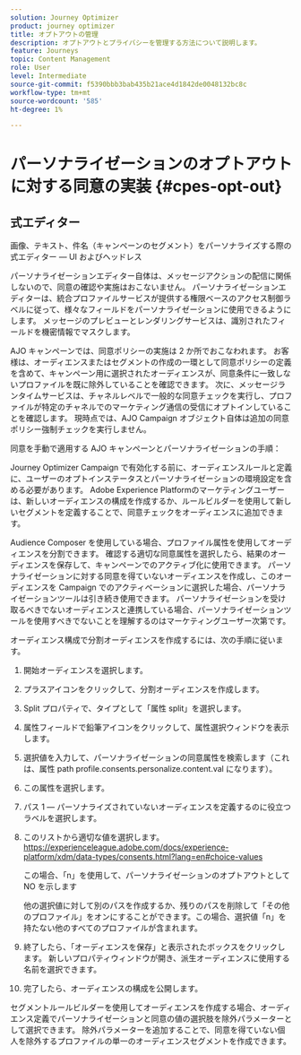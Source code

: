 ```yaml
---
solution: Journey Optimizer
product: journey optimizer
title: オプトアウトの管理
description: オプトアウトとプライバシーを管理する方法について説明します。
feature: Journeys
topic: Content Management
role: User
level: Intermediate
source-git-commit: f5390bbb3bab435b21ace4d1842de0048132bc8c
workflow-type: tm+mt
source-wordcount: '585'
ht-degree: 1%

---
```


# パーソナライゼーションのオプトアウトに対する同意の実装 {#cpes-opt-out}


## 式エディター

画像、テキスト、件名（キャンペーンのセグメント）をパーソナライズする際の式エディター — UI およびヘッドレス

パーソナライゼーションエディター自体は、メッセージアクションの配信に関係しないので、同意の確認や実施はおこないません。 パーソナライゼーションエディターは、統合プロファイルサービスが提供する権限ベースのアクセス制御ラベルに従って、様々なフィールドをパーソナライゼーションに使用できるようにします。 メッセージのプレビューとレンダリングサービスは、識別されたフィールドを機密情報でマスクします。

AJO キャンペーンでは、同意ポリシーの実施は 2 か所でおこなわれます。 お客様は、オーディエンスまたはセグメントの作成の一環として同意ポリシーの定義を含めて、キャンペーン用に選択されたオーディエンスが、同意条件に一致しないプロファイルを既に除外していることを確認できます。 次に、メッセージランタイムサービスは、チャネルレベルで一般的な同意チェックを実行し、プロファイルが特定のチャネルでのマーケティング通信の受信にオプトインしていることを確認します。 現時点では、AJO Campaign オブジェクト自体は追加の同意ポリシー強制チェックを実行しません。

同意を手動で適用する AJO キャンペーンとパーソナライゼーションの手順：

Journey Optimizer Campaign で有効化する前に、オーディエンスルールと定義に、ユーザーのオプトインステータスとパーソナライゼーションの環境設定を含める必要があります。 Adobe Experience Platformのマーケティングユーザーは、新しいオーディエンスの構成を作成するか、ルールビルダーを使用して新しいセグメントを定義することで、同意チェックをオーディエンスに追加できます。

Audience Composer を使用している場合、プロファイル属性を使用してオーディエンスを分割できます。 確認する適切な同意属性を選択したら、結果のオーディエンスを保存して、キャンペーンでのアクティブ化に使用できます。 パーソナライゼーションに対する同意を得ていないオーディエンスを作成し、このオーディエンスを Campaign でのアクティベーションに選択した場合、パーソナライゼーションツールは引き続き使用できます。 パーソナライゼーションを受け取るべきでないオーディエンスと連携している場合、パーソナライゼーションツールを使用すべきでないことを理解するのはマーケティングユーザー次第です。

オーディエンス構成で分割オーディエンスを作成するには、次の手順に従います。

1. 開始オーディエンスを選択します。

1. プラスアイコンをクリックして、分割オーディエンスを作成します。

1. Split プロパティで、タイプとして「属性 split」を選択します。

1. 属性フィールドで鉛筆アイコンをクリックして、属性選択ウィンドウを表示します。

1. 選択値を入力して、パーソナライゼーションの同意属性を検索します（これは、属性 path profile.consents.personalize.content.val になります）。

1. この属性を選択します。

1. パス 1 — パーソナライズされていないオーディエンスを定義するのに役立つラベルを選択します。

1. このリストから適切な値を選択します。https://experienceleague.adobe.com/docs/experience-platform/xdm/data-types/consents.html?lang=en#choice-values

   この場合、「n」を使用して、パーソナライゼーションのオプトアウトとして NO を示します

   他の選択値に対して別のパスを作成するか、残りのパスを削除して「その他のプロファイル」をオンにすることができます。この場合、選択値「n」を持たない他のすべてのプロファイルが含まれます。

1. 終了したら、「オーディエンスを保存」と表示されたボックスをクリックします。 新しいプロパティウィンドウが開き、派生オーディエンスに使用する名前を選択できます。

1. 完了したら、オーディエンスの構成を公開します。

セグメントルールビルダーを使用してオーディエンスを作成する場合、オーディエンス定義でパーソナライゼーションと同意の値の選択肢を除外パラメーターとして選択できます。 除外パラメーターを追加することで、同意を得ていない個人を除外するプロファイルの単一のオーディエンスセグメントを作成できます。

